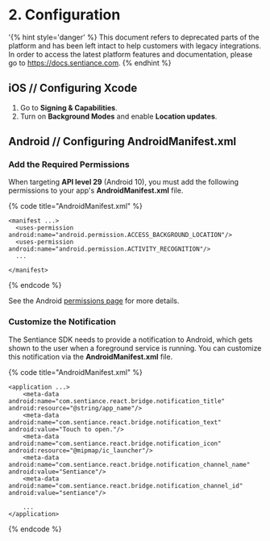 # 2. Configuration

'{% hint style='danger' %} This document refers to deprecated parts of the platform and has been left intact to help customers with legacy integrations. In order to access the latest platform features and documentation, please go to https://docs.sentiance.com. {% endhint %}

## iOS // Configuring Xcode

1. Go to **Signing & Capabilities**.
2. Turn on **Background Modes** and enable **Location updates**.

## Android // Configuring AndroidManifest.xml

### Add the Required Permissions

When targeting **API level 29** \(Android 10\), you must add the following permissions to your app's **AndroidManifest.xml** file.

{% code title="AndroidManifest.xml" %}
```markup
<manifest ...>
  <uses-permission android:name="android.permission.ACCESS_BACKGROUND_LOCATION"/>
  <uses-permission android:name="android.permission.ACTIVITY_RECOGNITION"/>
  ...
  
</manifest>
```
{% endcode %}

See the Android [permissions page](../android-sdk/permissions.md) for more details.

### Customize the Notification

The Sentiance SDK needs to provide a notification to Android, which gets shown to the user when a foreground service is running. You can customize this notification via the **AndroidManifest.xml** file.

{% code title="AndroidManifest.xml" %}
```markup
<application ...>
    <meta-data android:name="com.sentiance.react.bridge.notification_title" android:resource="@string/app_name"/>
    <meta-data android:name="com.sentiance.react.bridge.notification_text" android:value="Touch to open."/>
    <meta-data android:name="com.sentiance.react.bridge.notification_icon" android:resource="@mipmap/ic_launcher"/>
    <meta-data android:name="com.sentiance.react.bridge.notification_channel_name" android:value="Sentiance"/>
    <meta-data android:name="com.sentiance.react.bridge.notification_channel_id" android:value="sentiance"/>
    
    ...
</application>
```
{% endcode %}

